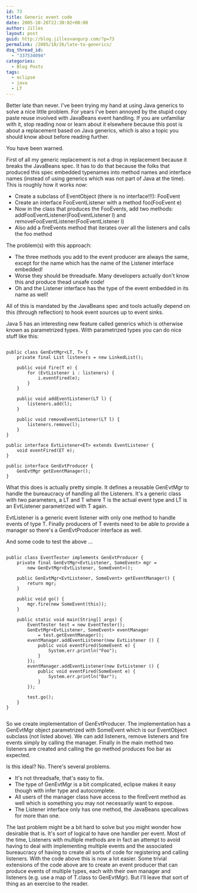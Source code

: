 ```yaml
---
id: 73
title: Generic event code
date: 2005-10-26T22:30:02+00:00
author: Jilles
layout: post
guid: http://blog.jillesvangurp.com/?p=73
permalink: /2005/10/26/late-to-generics/
dsq_thread_id:
  - "337534094"
categories:
  - Blog Posts
tags:
  - eclipse
  - java
  - LT
---
```

Better late than never. I've been trying my hand at using Java generics to solve a nice little problem. For years I've been annoyed by the stupid copy paste reuse involved with JavaBeans event handling. If you are unfamiliar with it, stop reading now or learn about it elsewhere because this post is about a replacement based on Java generics, which is also a topic you should know about before reading further.

You have been warned.

First of all my generic replacement is not a drop in replacement because it breaks the JavaBeans spec. It has to do that because the folks that produced this spec embedded typenames into method names and interface names (instead of using generics which was not part of Java at the time). This is roughly how it works now:

- Create a subclass of EventObject (there is no interface!!!): FooEvent
- Create an interface FooEventListener with a method foo(FooEvent e)
- Now in the class that produces the FooEvents, add two methods: addFooEventListener(FooEventListener l) and removeFooEventListener(FooEventListener l)
- Also add a fireEvents method that iterates over all the listeners and calls the foo method

The problem(s) with this approach:

- The three methods you add to the event producer are always the same, except for the name which has the name of the Listener interface embedded!
- Worse they should be threadsafe. Many developers actually don't know this and produce thead unsafe code!
- Oh and the Listener interface has the type of the event embedded in its name as well!

All of this is mandated by the JavaBeans spec and tools actually depend on this (through reflection) to hook event sources up to event sinks.

Java 5 has an interesting new feature called generics which is otherwise known as parametrized types. With parametrized types you can do nice stuff like this:
<pre><code>
public class GenEvtMgr&lt;LT, T&gt; {
	private final List listeners = new LinkedList();

	public void fire(T e) {
		for (EvtListener i : listeners) {
			i.eventFired(e);
		}
	}

	public void addEventListener(LT l) {
		listeners.add(l);
	}

	public void removeEventListener(LT l) {
		listeners.remove(l);
	}
}

public interface EvtListener&lt;ET&gt; extends EventListener {
	void eventFired(ET e);
}

public interface GenEvtProducer {
	GenEvtMgr getEventManager();
}
</code></pre>
What this does is actually pretty simple. It defines a reusable GenEvtMgr to handle the bureaucracy of handling all the
Listeners. It's a generic class with two parameters, a LT and T where T is the actual event type and LT is an EvtListener parametrized with T again.

EvtListener is a generic event listener with only one method to handle events of type T. Finally producers of T events need to be able to provide a manager so there's a GenEvtProducer interface as well.

And some code to test the above ...
<pre><code>
public class EventTester implements GenEvtProducer {
	private final GenEvtMgr</code><code>&lt;</code><code>EvtListener</code><code>, SomeEvent&gt; mgr =
		new GenEvtMgr</code><code>&lt;</code><code>EvtListener</code><code>, SomeEvent</code><code>&gt;</code><code>();

	public GenEvtMgr&lt;</code><code>EvtListener</code><code>, SomeEvent</code><code>&gt;</code><code> getEventManager() {
		return mgr;
	}

	public void go() {
		mgr.fire(new SomeEvent(this));
	}

	public static void main(String[] args) {
		EventTester test = new EventTester();
		GenEvtMgr</code><code>&lt;</code><code>EvtListener</code><code>, SomeEvent</code><code>&gt;</code><code> eventManager
			= test.getEventManager();
		eventManager.addEventListener(new EvtListener () {
			public void eventFired(SomeEvent e) {
				System.err.println("Foo");
			}
		});
		eventManager.addEventListener(new EvtListener () {
			public void eventFired(SomeEvent e) {
				System.err.println("Bar");
			}
		});

		test.go();
	}
}

</code></pre>
So we create implementation of GenEvtProducer. The implementation has a GenEvtMgr object parametrized with SomeEvent which is our EventObject subclass (not listed above). We can add listeners, remove listeners and fire events simply by calling the manager. Finally in the main method two listeners are created and calling the go method produces foo bar as expected.

Is this ideal? No. There's several problems.

- It's not threadsafe, that's easy to fix.
- The type of GenEvtMgr is a bit complicated, eclipse makes it easy though with infer type and autocomplete.
- All users of the manager class have access to the fireEvent method as well which is something you may not necessarily want to expose.
- The Listener interface only has one method, the JavaBeans specallows for more than one.

The last problem might be a bit hard to solve but you might wonder how desirable that is. It's sort of logical to have one handler per event. Most of the time, Listeners with multiple methods are in fact an attempt to avoid having to deal with implementing multiple events and the associated bureaucracy of having to create all sorts of code for registering and calling listeners. With the code above this is now a lot easier. Some trivial extensions of the code above are to create an event producer that can produce events of multiple types, each with their own manager and listeners (e.g. use a map of T.class to GenEvtMgr).  But I'll leave that sort of thing as an exercise to the reader.